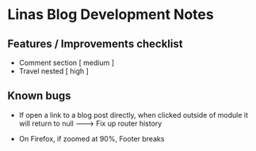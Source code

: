 # Linas Blog Development Notes

## Features / Improvements checklist

* Comment section [ medium ]
* Travel nested [ high ]


## Known bugs 

* If open a link to a blog post directly, when clicked outside of module it will return to null ---> Fix up router history 

* On Firefox, if zoomed at 90%, Footer breaks